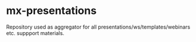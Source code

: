 # mx-presentations
Repository used as aggregator for all presentations/ws/templates/webinars etc. suppport materials.
